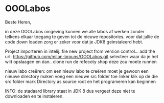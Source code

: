 # OOOLabos
Beste Heren,

in deze OOOLabos omgeving kunnen we alle labos af werken zonder telkens elkaar toegang te geven tot de nieuwe repositories. 
voor dat jullie de code down loaden zorg er zeker voor dat je JDK8 geinstaleerd hebt.

Project importeren in intelij:
file
new
project from version control...
add the url: https://github.com/milan-brouns/OOOLabos.git
selecteer waar da je het wilt opslaagen en dan..
clone
run de refecoty shop deze zou moete runnen 

nieuw labo creëren:
om een nieuw labo te creëren moet je gewoon een nieuwe directory maken
voeg een nieuwe src folder toe 
linker klik op de die src folder
mark Directory as
source root
en het programeren kan beginnen

INFO: 
de stadaard library staat in JDK 8 dus vergeet deze niet te downloaden en te instaleren. 
